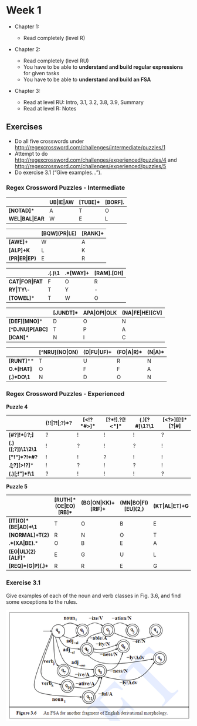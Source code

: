 # Week 1 

* Chapter 1:
	* Read completely (level R)

* Chapter 2:
	* Read completely (level RU)
	* You have to be able to **understand and build regular expressions** for given tasks
	* You have to be able to **understand and build an FSA**

* Chapter 3:
	* Read at level RU: Intro, 3.1, 3.2, 3.8, 3.9, Summary
	* Read at level R: Notes


## Exercises

* Do all five crosswords under http://regexcrossword.com/challenges/intermediate/puzzles/1
* Attempt to do http://regexcrossword.com/challenges/experienced/puzzles/4 and http://regexcrossword.com/challenges/experienced/puzzles/5
* Do exercise 3.1 (“Give examples…”).


### Regex Crossword Puzzles - Intermediate

| | UB\|IE\|AW | [TUBE]* | [BORF]. |
| ------------- | ------------- | ------------- | ------------- |
| **[NOTAD]*** | A | T | O |
| **WEL\|BAL\|EAR** | W  | E | L |


| | \[BQW\](PR\|LE) | [RANK]+ |
| ------------- | ------------- | ------------- |
| **[AWE]+** | W | A |
| **[ALP]+K** | L | K |
| **(PR\|ER\|EP)** | E | R |

| | .(.)\1 | .*[WAY]+ | [RAM].[OH] |
| ------------- | ------------- | ------------- | ------------- |
| **CAT\|FOR\|FAT** | F | O | R |
| **RY\|TY\\-** | T | Y | - |
| **[TOWEL]*** | T | W | O |


| | [JUNDT]* | APA\|OPI\|OLK | (NA\|FE\|HE)[CV] |
| ------------- | ------------- | ------------- | ------------- |
| **[DEF][MNO]*** | D | O | N |
| **[^DJNU]P[ABC]** | T | P | A |
| **[ICAN]*** | N | I | C |


| | \[^NRU\](NO\|ON) | (D\|FU\|UF)+ | (FO\|A\|R)* | (N\|A)* |
| ------------- | ------------- | ------------- | ------------- | ------------- |
| **[RUNT]**** | T | U | R | N |
| **O.*[HAT]** | O | F | F | A |
| __(.)*DO\1__ | N | D | O | N |

### Regex Crossword Puzzles - Experienced

**Puzzle 4**

| | (!!\|\?!\|;\?)\*\? | [<!?\*#>]* | [?\*!].\?[!<\*]\* | (.)[?#]\1\?\1 | [<?>][\[!]\*[?\|#] |
| ------------- | ------------- | ------------- | ------------- | ------------- | ------------- |
| **[#?]!\*[:?;]** | ? | ! | ! | ! | ? |
| **(.)([;?])\1\2\1** | ! | ? | ! | ? | ! |
| **["!"]\*\?!\*#?** | ! | ! | ? | ! | ! |
| **.[;?][>!?]*** | ! | ? | ! | ? | ! |
| **(.)[;!"]\*!\1** | ? | ! | ! | ! | ? |


**Puzzle 5**

| | [RUTH]\*(OE\|EO)[RB]\* | (BG\|ON\|KK)+[RIF]+ | (MN\|BO\|FI)[EU]{2,} | (KT\|AL\|ET)+G | \[OH](PR\|AX\|TR)+ |
| ------------- | ------------- | ------------- | ------------- | ------------- | ------------- |
| **\[IT](O)\*(BE\|AD)\*\1** | T | O | B | E | O |
| **[NORMAL]+T{2}** | R | N | O | T | T |
| **.\*(XA\|BE).*** | O | B | E | A | R |
| **(EG\|UL){2}[ALF]*** | E | G | U | L | A |
| **[REQ]*(G\|P)(.)+** | R | R | E | G | X |


### Exercise 3.1

Give examples of each of the noun and verb classes in Fig. 3.6, and find some exceptions to the rules.

![Figure 3.6](fig_3_6.PNG "Figure 3.6")